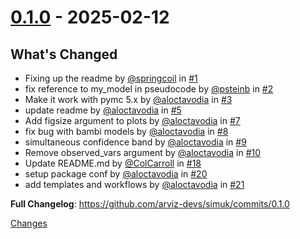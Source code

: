 <a id="0.1.0"></a>
# [0.1.0](https://github.com/arviz-devs/simuk/releases/tag/0.1.0) - 2025-02-12

## What's Changed
* Fixing up the readme by [@springcoil](https://github.com/springcoil) in [#1](https://github.com/arviz-devs/simuk/pull/1)
* fix reference to my_model in pseudocode by [@psteinb](https://github.com/psteinb) in [#2](https://github.com/arviz-devs/simuk/pull/2)
* Make it work with pymc 5.x by [@aloctavodia](https://github.com/aloctavodia) in [#3](https://github.com/arviz-devs/simuk/pull/3)
* update readme by [@aloctavodia](https://github.com/aloctavodia) in [#5](https://github.com/arviz-devs/simuk/pull/5)
* Add figsize argument to plots by [@aloctavodia](https://github.com/aloctavodia) in [#7](https://github.com/arviz-devs/simuk/pull/7)
* fix bug with bambi models by [@aloctavodia](https://github.com/aloctavodia) in [#8](https://github.com/arviz-devs/simuk/pull/8)
* simultaneous confidence band by [@aloctavodia](https://github.com/aloctavodia) in [#9](https://github.com/arviz-devs/simuk/pull/9)
* Remove observed_vars argument by [@aloctavodia](https://github.com/aloctavodia) in [#10](https://github.com/arviz-devs/simuk/pull/10)
* Update README.md by [@ColCarroll](https://github.com/ColCarroll) in [#18](https://github.com/arviz-devs/simuk/pull/18)
* setup package conf by [@aloctavodia](https://github.com/aloctavodia) in [#20](https://github.com/arviz-devs/simuk/pull/20)
* add templates and workflows by [@aloctavodia](https://github.com/aloctavodia) in [#21](https://github.com/arviz-devs/simuk/pull/21)


**Full Changelog**: https://github.com/arviz-devs/simuk/commits/0.1.0

[Changes][0.1.0]


[0.1.0]: https://github.com/arviz-devs/simuk/tree/0.1.0

<!-- Generated by https://github.com/rhysd/changelog-from-release v3.8.1 -->
